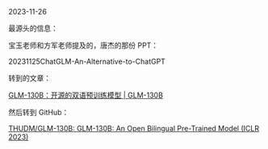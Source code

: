 
2023-11-26

最源头的信息：

宝玉老师和方军老师提及的，唐杰的那份 PPT：

20231125ChatGLM-An-Alternative-to-ChatGPT

转到的文章：

[GLM-130B：开源的双语预训练模型 | GLM-130B](https://keg.cs.tsinghua.edu.cn/glm-130b/zh/posts/glm-130b/)

然后转到 GitHub：

[THUDM/GLM-130B: GLM-130B: An Open Bilingual Pre-Trained Model (ICLR 2023)](https://github.com/THUDM/GLM-130B)